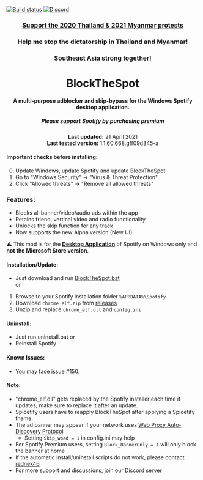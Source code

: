 [![Build status](https://ci.appveyor.com/api/projects/status/31l6ynm0a1fhr2vs/branch/master?svg=true)](https://ci.appveyor.com/project/mrpond/blockthespot/branch/master)  [![Discord](https://discord.com/api/guilds/807273906872123412/widget.png)](https://discord.gg/p43cusgUPm)

<center>
    <h3 align="center"><a href="https://en.wikipedia.org/wiki/2020_Thai_protests">Support the 2020 Thailand & 2021 Myanmar protests</a></h3>
    <h3 align="center">Help me stop the dictatorship in Thailand and Myanmar!</h3>
    <h3 align="center">Southeast Asia strong together!</h3>
</center>

<center>
    <h1 align="center">BlockTheSpot</h1>
    <h4 align="center">A multi-purpose adblocker and skip-bypass for the <strong>Windows</strong> Spotify desktop application.</h4>
    <h5 align="center">Please support Spotify by purchasing premium</h5>
    <p align="center">
        <strong>Last updated:</strong> 21 April 2021<br>
        <strong>Last tested version:</strong> 1.1.60.668.gff09d345-a
    </p> 
</center>

#### Important checks before installing:
0. Update Windows, update Spotify and update BlockTheSpot
1. Go to "Windows Security" -> "Virus & Threat Protection"
2. Click "Allowed threats" -> "Remove all allowed threats"

### Features:
* Blocks all banner/video/audio ads within the app
* Retains friend, vertical video and radio functionality
* Unlocks the skip function for any track  
* Now supports the new Alpha version (New UI)  

:warning: This mod is for the [**Desktop Application**](https://www.spotify.com/download/windows/) of Spotify on Windows only and **not the Microsoft Store version**.

#### Installation/Update:
* Just download and run [BlockTheSpot.bat](https://minhaskamal.github.io/DownGit/#/home?url=https://github.com/mrpond/BlockTheSpot/blob/master/BlockTheSpot.bat)  
or
1. Browse to your Spotify installation folder `%APPDATA%\Spotify`
2. Download `chrome_elf.zip` from [releases](https://github.com/mrpond/BlockTheSpot/releases)
3. Unzip and replace `chrome_elf.dll` and `config.ini` 

#### Uninstall:
* Just run uninstall.bat
or
* Reinstall Spotify 

#### Known Issues:  
* You may face issue [#150](https://github.com/mrpond/BlockTheSpot/issues/150).    

#### Note:
* "chrome_elf.dll" gets replaced by the Spotify installer each time it updates, make sure to replace it after an update.  
* Spicetify users have to reapply BlockTheSpot after applying a Spicetify theme.  
* The ad banner may appear if your network uses [Web Proxy Auto-Discovery Protocol](https://en.wikipedia.org/wiki/Web_Proxy_Auto-Discovery_Protocol)
    * Setting `Skip_wpad = 1` in config.ini may help
* For Spotify Premium users, setting `Block_BannerOnly = 1` will only block the banner at home
* If the automatic install/uninstall scripts do not work, please contact [rednek46](https://github.com/rednek46)
* For more support and discussions, join our [Discord server](https://discord.gg/p43cusgUPm) 



